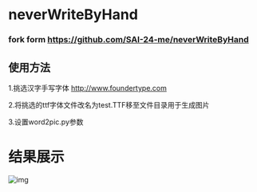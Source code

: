 # neverWriteByHand

### fork form <https://github.com/SAI-24-me/neverWriteByHand>

## 使用方法

1.挑选汉字手写字体 <http://www.foundertype.com>

2.将挑选的ttf字体文件改名为test.TTF移至文件目录用于生成图片

3.设置word2pic.py参数

# 结果展示

![img](https://github.com/SAI-24-me/neverWriteByHand/blob/master/img/test.jpg)
